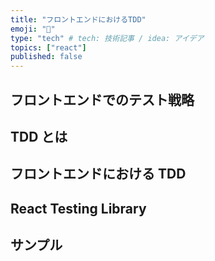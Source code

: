 ```yaml
---
title: "フロントエンドにおけるTDD"
emoji: "🙌"
type: "tech" # tech: 技術記事 / idea: アイデア
topics: ["react"]
published: false
---
```


## フロントエンドでのテスト戦略

## TDD とは

## フロントエンドにおける TDD

## React Testing Library

## サンプル
